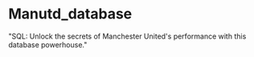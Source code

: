 # Manutd_database
"SQL: Unlock the secrets of Manchester United's performance with this database powerhouse."
